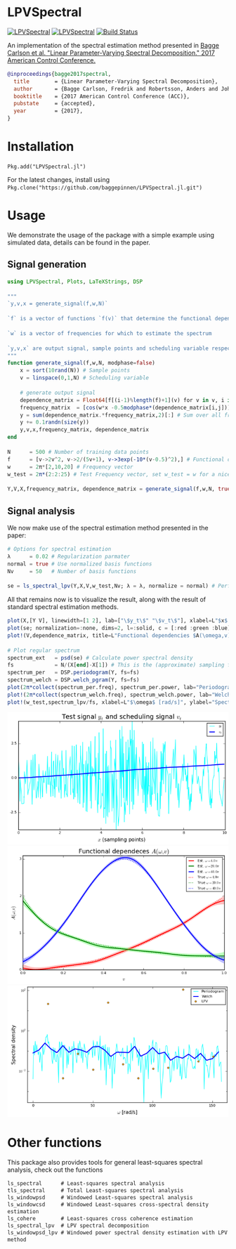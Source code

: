 # LPVSpectral

[![LPVSpectral](http://pkg.julialang.org/badges/LPVSpectral_0.5.svg)](http://pkg.julialang.org/?pkg=LPVSpectral)
[![LPVSpectral](http://pkg.julialang.org/badges/LPVSpectral_0.6.svg)](http://pkg.julialang.org/?pkg=LPVSpectral)
[![Build Status](https://travis-ci.org/baggepinnen/LPVSpectral.jl.svg?branch=master)](https://travis-ci.org/baggepinnen/LPVSpectral.jl)

An implementation of the spectral estimation method presented in
[Bagge Carlson et al. "Linear Parameter-Varying Spectral Decomposition." 2017 American Control Conference.](http://lup.lub.lu.se/record/ac32368e-e199-44ff-b76a-36668ac7d595)
```bibtex
@inproceedings{bagge2017spectral,
  title        = {Linear Parameter-Varying Spectral Decomposition},
  author       = {Bagge Carlson, Fredrik and Robertsson, Anders and Johansson, Rolf},
  booktitle    = {2017 American Control Conference (ACC)},
  pubstate     = {accepted},
  year         = {2017},
}
```

# Installation
`Pkg.add("LPVSpectral.jl")`

For the latest changes, install using `Pkg.clone("https://github.com/baggepinnen/LPVSpectral.jl.git")`

# Usage
We demonstrate the usage of the package with a simple example using simulated data, details can be found in the paper.

## Signal generation
```julia
using LPVSpectral, Plots, LaTeXStrings, DSP

"""
`y,v,x = generate_signal(f,w,N)`

`f` is a vector of functions `f(v)` that determine the functional dependence of the spectrum upon the velocity, one function for each frequency in `w`  both the amplitude and the phase are determined from these functions

`w` is a vector of frequencies for which to estimate the spectrum

`y,v,x` are output signal, sample points and scheduling variable respectively
"""
function generate_signal(f,w,N, modphase=false)
    x = sort(10rand(N)) # Sample points
    v = linspace(0,1,N) # Scheduling variable

    # generate output signal
    dependence_matrix = Float64[f[(i-1)%length(f)+1](v) for v in v, i in eachindex(w)] # N x nw
    frequency_matrix  = [cos(w*x -0.5modphase*(dependence_matrix[i,j])) for (i,x) in enumerate(x), (j,w) in enumerate(w)] # N x nw
    y = sum(dependence_matrix.*frequency_matrix,2)[:] # Sum over all frequencies
    y += 0.1randn(size(y))
    y,v,x,frequency_matrix, dependence_matrix
end

N      = 500 # Number of training data points
f      = [v->2v^2, v->2/(5v+1), v->3exp(-10*(v-0.5)^2),] # Functional dependences on the scheduling variable
w      = 2π*[2,10,20] # Frequency vector
w_test = 2π*(2:2:25) # Test Frequency vector, set w_test = w for a nice function visualization

Y,V,X,frequency_matrix, dependence_matrix = generate_signal(f,w,N, true)
```

## Signal analysis
We now make use of the spectral estimation method presented in the paper:
```julia
# Options for spectral estimation
λ      = 0.02 # Regularization parmater
normal = true # Use normalized basis functions
Nv     = 50   # Number of basis functions

se = ls_spectral_lpv(Y,X,V,w_test,Nv; λ = λ, normalize = normal) # Perform LPV spectral estimation
```

All that remains now is to visualize the result, along with the result of standard spectral estimation methods.

```julia
plot(X,[Y V], linewidth=[1 2], lab=["\$y_t\$" "\$v_t\$"], xlabel=L"$x$ (sampling points)", title=L"Test signal $y_t$ and scheduling signal $v_t$", legend=true, xlims=(0,10), grid=false, c=[:cyan :blue])
plot(se; normalization=:none, dims=2, l=:solid, c = [:red :green :blue], fillalpha=0.5, nMC = 5000, fillcolor=[RGBA(1,.5,.5,.5) RGBA(.5,1,.5,.5) RGBA(.5,.5,1,.5)], linewidth=2, bounds=true, lab=["Est. \$\\omega = $(round(w/π))\\pi \$" for w in w]', phase = false)
plot!(V,dependence_matrix, title=L"Functional dependencies $A(\omega,v)$", xlabel=L"$v$", ylabel=L"$A(\omega,v)$", c = [:red :green :blue], l=:dot, linewidth=2,lab=["True \$\\omega = $(round(w/π))\\pi\$" for w in w]', grid=false)

# Plot regular spectrum
spectrum_ext   = psd(se) # Calculate power spectral density
fs             = N/(X[end]-X[1]) # This is the (approximate) sampling freqency of the generated signal
spectrum_per   = DSP.periodogram(Y, fs=fs)
spectrum_welch = DSP.welch_pgram(Y, fs=fs)
plot(2π*collect(spectrum_per.freq), spectrum_per.power, lab="Periodogram", l=:path, m=:none, yscale=:log10, c=:cyan)
plot!(2π*collect(spectrum_welch.freq), spectrum_welch.power, lab="Welch", l=:path, m=:none, yscale=:log10, linewidth=2, c=:blue)
plot!(w_test,spectrum_lpv/fs, xlabel=L"$\omega$ [rad/s]", ylabel="Spectral density", ylims=(-Inf,Inf), grid=false, lab="LPV", l=:scatter, m=:o, yscale=:log10, c=:orange)
```

![window](figs/gen_sig.png)
![window](figs/func_est.png)
![window](figs/spectrum.png)


# Other functions

This package also provides tools for general least-squares spectral analysis, check out the functions
```
ls_spectral      # Least-squares spectral analysis
tls_spectral     # Total Least-squares spectral analysis
ls_windowpsd     # Windowed Least-squares spectral analysis
ls_windowcsd     # Windowed Least-squares cross-spectral density estimation
ls_cohere        # Least-squares cross coherence estimation
ls_spectral_lpv  # LPV spectral decomposition
ls_windowpsd_lpv # Windowed power spectral density estimation with LPV method
```
